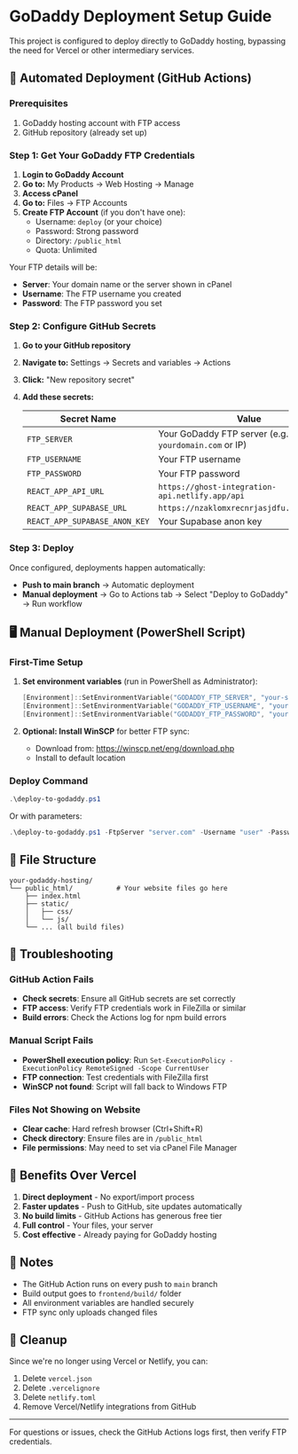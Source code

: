 # GoDaddy Deployment Setup Guide

This project is configured to deploy directly to GoDaddy hosting, bypassing the need for Vercel or other intermediary services.

## 🚀 Automated Deployment (GitHub Actions)

### Prerequisites
1. GoDaddy hosting account with FTP access
2. GitHub repository (already set up)

### Step 1: Get Your GoDaddy FTP Credentials

1. **Login to GoDaddy Account**
2. **Go to:** My Products → Web Hosting → Manage
3. **Access cPanel** 
4. **Go to:** Files → FTP Accounts
5. **Create FTP Account** (if you don't have one):
   - Username: `deploy` (or your choice)
   - Password: Strong password
   - Directory: `/public_html`
   - Quota: Unlimited

Your FTP details will be:
- **Server**: Your domain name or the server shown in cPanel
- **Username**: The FTP username you created
- **Password**: The FTP password you set

### Step 2: Configure GitHub Secrets

1. **Go to your GitHub repository**
2. **Navigate to:** Settings → Secrets and variables → Actions
3. **Click:** "New repository secret"
4. **Add these secrets:**

   | Secret Name | Value |
   |------------|-------|
   | `FTP_SERVER` | Your GoDaddy FTP server (e.g., `yourdomain.com` or IP) |
   | `FTP_USERNAME` | Your FTP username |
   | `FTP_PASSWORD` | Your FTP password |
   | `REACT_APP_API_URL` | `https://ghost-integration-api.netlify.app/api` |
   | `REACT_APP_SUPABASE_URL` | `https://nzaklomxrecnrjasjdfu.supabase.co` |
   | `REACT_APP_SUPABASE_ANON_KEY` | Your Supabase anon key |

### Step 3: Deploy

Once configured, deployments happen automatically:
- **Push to main branch** → Automatic deployment
- **Manual deployment** → Go to Actions tab → Select "Deploy to GoDaddy" → Run workflow

## 🖥️ Manual Deployment (PowerShell Script)

### First-Time Setup

1. **Set environment variables** (run in PowerShell as Administrator):
   ```powershell
   [Environment]::SetEnvironmentVariable("GODADDY_FTP_SERVER", "your-server.com", "User")
   [Environment]::SetEnvironmentVariable("GODADDY_FTP_USERNAME", "your-username", "User")
   [Environment]::SetEnvironmentVariable("GODADDY_FTP_PASSWORD", "your-password", "User")
   ```

2. **Optional: Install WinSCP** for better FTP sync:
   - Download from: https://winscp.net/eng/download.php
   - Install to default location

### Deploy Command

```powershell
.\deploy-to-godaddy.ps1
```

Or with parameters:
```powershell
.\deploy-to-godaddy.ps1 -FtpServer "server.com" -Username "user" -Password "pass"
```

## 📁 File Structure

```
your-godaddy-hosting/
└── public_html/           # Your website files go here
    ├── index.html
    ├── static/
    │   ├── css/
    │   └── js/
    └── ... (all build files)
```

## 🔧 Troubleshooting

### GitHub Action Fails
- **Check secrets**: Ensure all GitHub secrets are set correctly
- **FTP access**: Verify FTP credentials work in FileZilla or similar
- **Build errors**: Check the Actions log for npm build errors

### Manual Script Fails
- **PowerShell execution policy**: Run `Set-ExecutionPolicy -ExecutionPolicy RemoteSigned -Scope CurrentUser`
- **FTP connection**: Test credentials with FileZilla first
- **WinSCP not found**: Script will fall back to Windows FTP

### Files Not Showing on Website
- **Clear cache**: Hard refresh browser (Ctrl+Shift+R)
- **Check directory**: Ensure files are in `/public_html`
- **File permissions**: May need to set via cPanel File Manager

## 🎯 Benefits Over Vercel

1. **Direct deployment** - No export/import process
2. **Faster updates** - Push to GitHub, site updates automatically
3. **No build limits** - GitHub Actions has generous free tier
4. **Full control** - Your files, your server
5. **Cost effective** - Already paying for GoDaddy hosting

## 📝 Notes

- The GitHub Action runs on every push to `main` branch
- Build output goes to `frontend/build/` folder
- All environment variables are handled securely
- FTP sync only uploads changed files

## 🚫 Cleanup

Since we're no longer using Vercel or Netlify, you can:
1. Delete `vercel.json`
2. Delete `.vercelignore`
3. Delete `netlify.toml`
4. Remove Vercel/Netlify integrations from GitHub

---

For questions or issues, check the GitHub Actions logs first, then verify FTP credentials.
